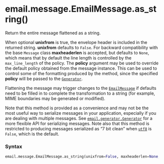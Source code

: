 # email.message.EmailMessage.as_string()

Return the entire message flattened as a string.

When optional **unixfrom** is true, the envelope header is included in the returned string. **unixfrom** defaults to `False`. For backward compatibility with the base `Message` class **maxheaderlen** is accepted, but defaults to `None`, which means that by default the line length is controlled by the `max_line_length` of the policy. The **policy** argument may be used to override the default policy obtained from the message instance. This can be used to control some of the formatting produced by the method, since the specified **policy** will be passed to the [`Generator`](/modules/email/generator/Generator/).

Flattening the message may trigger changes to the [`EmailMessage`](/modules/email/message/EmailMessage/) if defaults need to be filled in to complete the transformation to a string (for example, MIME boundaries may be generated or modified).

Note that this method is provided as a convenience and may not be the most useful way to serialize messages in your application, especially if you are dealing with multiple messages. See [`email.generator.Generator`](/modules/email/generator/Generator/) for a more flexible API for serializing messages. Note also that this method is restricted to producing messages serialized as “7 bit clean” when [`utf8`](/modules/email/policy/EmailPolicy/utf8.md) is `False`, which is the default.

### Syntax

```python
email.message.EmailMessage.as_string(unixfrom=False, maxheaderlen=None, policy=None)
```